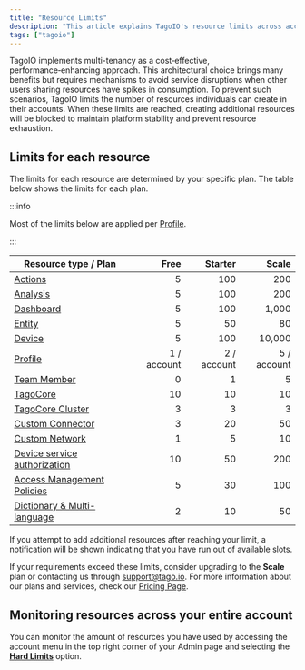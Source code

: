 ```yaml
---
title: "Resource Limits"
description: "This article explains TagoIO's resource limits across account plans and lists the per-plan limits for common resource types, noting that most limits apply per Profile."
tags: ["tagoio"]
---
```


TagoIO implements multi-tenancy as a cost‑effective, performance‑enhancing
approach. This architectural choice brings many benefits but requires mechanisms
to avoid service disruptions when other users sharing resources have spikes in
consumption. To prevent such scenarios, TagoIO limits the number of resources
individuals can create in their accounts. When these limits are reached,
creating additional resources will be blocked to maintain platform stability and
prevent resource exhaustion.

## Limits for each resource

The limits for each resource are determined by your specific plan. The table
below shows the limits for each plan.

:::info

Most of the limits below are applied per [Profile](/docs/tagoio/profiles).

:::

| Resource type / Plan                                                                  |        Free |     Starter |       Scale |
| ------------------------------------------------------------------------------------- | ----------: | ----------: | ----------: |
| [Actions](/docs/tagoio/actions/)                                                      |           5 |         100 |         200 |
| [Analysis](/docs/tagoio/analysis/)                                                    |           5 |         100 |         200 |
| [Dashboard](/docs/tagoio/dashboards/creating-dashboard-tabs.md)                       |           5 |         100 |       1,000 |
| [Entity](/docs/tagoio/getting-started/entities.md)                                    |           5 |          50 |          80 |
| [Device](/docs/tagoio/devices/)                                                       |           5 |         100 |      10,000 |
| [Profile](/docs/tagoio/profiles)                                                      | 1 / account | 2 / account | 5 / account |
| [Team Member](/docs/tagoio/profiles/team-management-sharing-your-profile.md)          |           0 |           1 |           5 |
| [TagoCore](https://tagocore.com/)                                                     |          10 |          10 |          10 |
| [TagoCore Cluster](https://tagocore.com/)                                             |           3 |           3 |           3 |
| [Custom Connector](/docs/tagodeploy/project/configuration/integrations.md)                                      |           3 |          20 |          50 |
| [Custom Network](/docs/tagoio/integrations/general/creating-a-network-integration.md) |           1 |           5 |          10 |
| [Device service authorization](/docs/tagoio/integrations/general/authorization.md)    |          10 |          50 |         200 |
| [Access Management Policies](/docs/tagoio/tagorun/access-management/)                 |           5 |          30 |         100 |
| [Dictionary & Multi-language](/docs/tagoio/tagorun/getting-started/dictionaries.md)   |           2 |          10 |          50 |

If you attempt to add additional resources after reaching your limit, a
notification will be shown indicating that you have run out of available slots.

If your requirements exceed these limits, consider upgrading to the **Scale**
plan or contacting us through support@tago.io. For more information about our
plans and services, check our [Pricing Page](https://tago.io/pricing).

## Monitoring resources across your entire account

You can monitor the amount of resources you have used by accessing the account
menu in the top right corner of your Admin page and selecting the
**[Hard Limits](https://admin.tago.io/limits/hard)** option.
